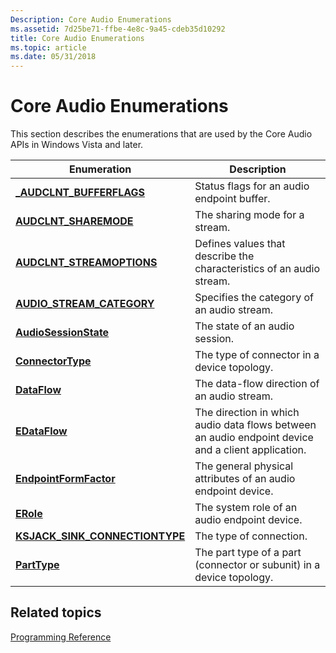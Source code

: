 ```yaml
---
Description: Core Audio Enumerations
ms.assetid: 7d25be71-ffbe-4e8c-9a45-cdeb35d10292
title: Core Audio Enumerations
ms.topic: article
ms.date: 05/31/2018
---
```


# Core Audio Enumerations

This section describes the enumerations that are used by the Core Audio APIs in Windows Vista and later.



| Enumeration                                                                   | Description                                                                                        |
|-------------------------------------------------------------------------------|----------------------------------------------------------------------------------------------------|
| [**\_AUDCLNT\_BUFFERFLAGS**](/windows/win32/api/audioclient/ne-audioclient-_audclnt_bufferflags)                        | Status flags for an audio endpoint buffer.                                                         |
| [**AUDCLNT\_SHAREMODE**](/windows/desktop/api/Audiosessiontypes/ne-audiosessiontypes-audclnt_sharemode)                               | The sharing mode for a stream.                                                                     |
| [**AUDCLNT\_STREAMOPTIONS**](/windows/desktop/api/audioclient/ne-audioclient-audclnt_streamoptions)                       | Defines values that describe the characteristics of an audio stream.                               |
| [**AUDIO\_STREAM\_CATEGORY**](/windows/desktop/api/audiosessiontypes/ne-audiosessiontypes-audio_stream_category)                      | Specifies the category of an audio stream.                                                         |
| [**AudioSessionState**](/windows/desktop/api/Audiosessiontypes/ne-audiosessiontypes-audiosessionstate)                                | The state of an audio session.                                                                     |
| [**ConnectorType**](/windows/win32/api/devicetopology/ne-devicetopology-connectortype)                                        | The type of connector in a device topology.                                                        |
| [**DataFlow**](/windows/win32/api/devicetopology/ne-devicetopology-dataflow)                                                  | The data-flow direction of an audio stream.                                                        |
| [**EDataFlow**](/windows/win32/api/mmdeviceapi/ne-mmdeviceapi-edataflow)                                                | The direction in which audio data flows between an audio endpoint device and a client application. |
| [**EndpointFormFactor**](/windows/win32/api/mmdeviceapi/ne-mmdeviceapi-endpointformfactor)                              | The general physical attributes of an audio endpoint device.                                       |
| [**ERole**](/windows/win32/api/mmdeviceapi/ne-mmdeviceapi-erole)                                                        | The system role of an audio endpoint device.                                                       |
| [**KSJACK\_SINK\_CONNECTIONTYPE**](/windows/win32/api/devicetopology/ne-devicetopology-ksjack_sink_connectiontype)<br/> | The type of connection.<br/>                                                                 |
| [**PartType**](/windows/win32/api/devicetopology/ne-devicetopology-parttype)                                                  | The part type of a part (connector or subunit) in a device topology.                               |



 

## Related topics

<dl> <dt>

[Programming Reference](programming-reference.md)
</dt> </dl>

 

 





